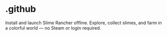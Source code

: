 # .github
Install and launch Slime Rancher offline. Explore, collect slimes, and farm in a colorful world — no Steam or login required.
